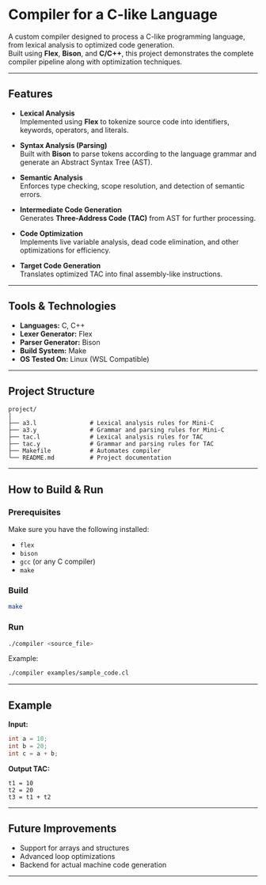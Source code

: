 # Compiler for a C-like Language

A custom compiler designed to process a C-like programming language, from lexical analysis to optimized code generation.  
Built using **Flex**, **Bison**, and **C/C++**, this project demonstrates the complete compiler pipeline along with optimization techniques.

---

## Features

- **Lexical Analysis**  
  Implemented using **Flex** to tokenize source code into identifiers, keywords, operators, and literals.

- **Syntax Analysis (Parsing)**  
  Built with **Bison** to parse tokens according to the language grammar and generate an Abstract Syntax Tree (AST).

- **Semantic Analysis**  
  Enforces type checking, scope resolution, and detection of semantic errors.

- **Intermediate Code Generation**  
  Generates **Three-Address Code (TAC)** from AST for further processing.

- **Code Optimization**  
  Implements live variable analysis, dead code elimination, and other optimizations for efficiency.

- **Target Code Generation**  
  Translates optimized TAC into final assembly-like instructions.

---

## Tools & Technologies

- **Languages:** C, C++
- **Lexer Generator:** Flex
- **Parser Generator:** Bison
- **Build System:** Make
- **OS Tested On:** Linux (WSL Compatible)

---

## Project Structure

```
project/
│
├── a3.l               # Lexical analysis rules for Mini-C
├── a3.y               # Grammar and parsing rules for Mini-C
├── tac.l              # Lexical analysis rules for TAC
├── tac.y              # Grammar and parsing rules for TAC
├── Makefile           # Automates compiler
└── README.md          # Project documentation
```

---

## How to Build & Run

### Prerequisites
Make sure you have the following installed:
- `flex`
- `bison`
- `gcc` (or any C compiler)
- `make`

### Build
```bash
make
```

### Run
```bash
./compiler <source_file>
```
Example:
```bash
./compiler examples/sample_code.cl
```

---

## Example

**Input:**
```c
int a = 10;
int b = 20;
int c = a + b;
```

**Output TAC:**
```
t1 = 10
t2 = 20
t3 = t1 + t2
```

---

## Future Improvements
- Support for arrays and structures
- Advanced loop optimizations
- Backend for actual machine code generation

---
